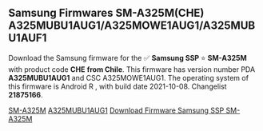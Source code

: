 <h2>Samsung Firmwares SM-A325M(CHE) A325MUBU1AUG1/A325MOWE1AUG1/A325MUBU1AUF1</h2>
Download the Samsung firmware for the ✅ <strong>Samsung SSP </strong> ⭐ <strong>SM-A325M</strong> with product code <strong>CHE</strong> <strong> from Chile</strong>. This firmware has version number PDA <strong>A325MUBU1AUG1</strong> and CSC A325MOWE1AUG1. The operating system of this firmware is Android R , with build date 2021-10-08. Changelist <strong>21875166</strong>.


[SM-A325M](https://samfirm.shop/samsung/model/SM-A325M)
[A325MUBU1AUG1](https://samfirm.shop/samsung/pda/A325MUBU1AUG1)
[Download Firmware Samsung SSP SM-A325M](https://samfirm.shop/samsung/firmware/463661)

